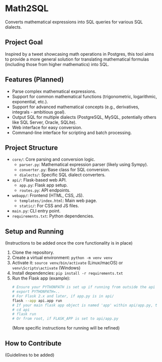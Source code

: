 # Math2SQL

Converts mathematical expressions into SQL queries for various SQL dialects.

## Project Goal

Inspired by a tweet showcasing math operations in Postgres, this tool aims to provide a more general solution for translating mathematical formulas (including those from higher mathematics) into SQL.

## Features (Planned)

-   Parse complex mathematical expressions.
-   Support for common mathematical functions (trigonometric, logarithmic, exponential, etc.).
-   Support for advanced mathematical concepts (e.g., derivatives, integrals - ambitious goal).
-   Output SQL for multiple dialects (PostgreSQL, MySQL, potentially others like SQL Server, Oracle, SQLite).
-   Web interface for easy conversion.
-   Command-line interface for scripting and batch processing.

## Project Structure

-   `core/`: Core parsing and conversion logic.
    -   `parser.py`: Mathematical expression parser (likely using Sympy).
    -   `converter.py`: Base class for SQL conversion.
    -   `dialects/`: Specific SQL dialect converters.
-   `api/`: Flask-based web API.
    -   `app.py`: Flask app setup.
    -   `routes.py`: API endpoints.
-   `webapp/`: Frontend (HTML, CSS, JS).
    -   `templates/index.html`: Main web page.
    -   `static/`: For CSS and JS files.
-   `main.py`: CLI entry point.
-   `requirements.txt`: Python dependencies.

## Setup and Running

(Instructions to be added once the core functionality is in place)

1.  Clone the repository.
2.  Create a virtual environment: `python -m venv venv`
3.  Activate it: `source venv/bin/activate` (Linux/macOS) or `venv\Scripts\activate` (Windows)
4.  Install dependencies: `pip install -r requirements.txt`
5.  Run the Flask app (example):
    ```bash
    # Ensure your PYTHONPATH is set up if running from outside the api directory, or cd into it
    # export PYTHONPATH=..
    # For Flask 2.x and later, if app.py is in api/
    flask --app api.app run 
    # If your main flask app object is named 'app' within api/app.py, then you can do:
    # cd api
    # flask run
    # Or from root, if FLASK_APP is set to api/app.py
    ```
    (More specific instructions for running will be refined)

## How to Contribute

(Guidelines to be added) 